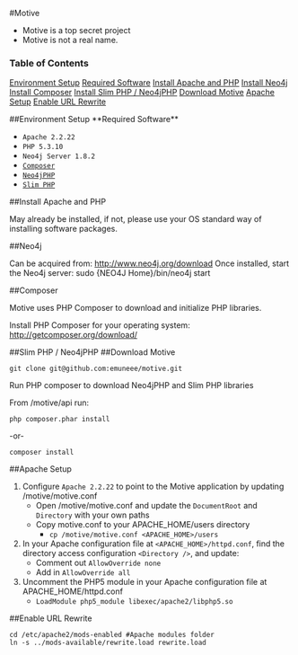 #Motive

* Motive is a top secret project
* Motive is not a real name.

### Table of Contents  
[Environment Setup](#envsetup)
[Required Software](#required-software)
[Install Apache and PHP](#apache-and-php)
[Install Neo4j](#neo4j)
[Install Composer](#composer)
[Install Slim PHP / Neo4jPHP](#slim-and-neo4j)
[Download Motive](#motive)
[Apache Setup](#apache)
[Enable URL Rewrite](#rewrite)


<a name="evnsetup"/>
##Environment Setup

<a name="required-software"/>
**Required Software**

* `Apache 2.2.22`
* `PHP 5.3.10`
* `Neo4j Server 1.8.2`
* [`Composer`](http://getcomposer.org/download/)
* [`Neo4jPHP`](https://github.com/jadell/Neo4jPHP)
* [`Slim PHP`](http://www.slimframework.com/)

<a name="apache-and-php"/>
##Install Apache and PHP

May already be installed, if not, please use your OS standard way of installing software packages.

<a name="neo4j"/>
##Neo4j

Can be acquired from: http://www.neo4j.org/download
Once installed, start the Neo4j server: sudo {NEO4J Home}/bin/neo4j start

<a name="composer"/>
##Composer

Motive uses PHP Composer to download and initialize PHP libraries.

Install PHP Composer for your operating system: http://getcomposer.org/download/

<a name="slim-and-neo4j"/>
##Slim PHP / Neo4jPHP

<a name="motive"/>
##Download Motive

`git clone git@github.com:emuneee/motive.git`

Run PHP composer to download Neo4jPHP and Slim PHP libraries

From /motive/api run:

`php composer.phar install`

-or-

`composer install`

<a name="apache"/>
##Apache Setup

1. Configure `Apache 2.2.22` to point to the Motive application by updating /motive/motive.conf
	* Open /motive/motive.conf and update the `DocumentRoot` and `Directory` with your own paths
	* Copy motive.conf to your APACHE_HOME/users directory
		* `cp /motive/motive.conf <APACHE_HOME>/users`
2. In your Apache configuration file at `<APACHE_HOME>/httpd.conf`, find the directory access configuration `<Directory />`, and update:
	* Comment out `AllowOverride none`
	* Add in `AllowOverride all`
3. Uncomment the PHP5 module in your Apache configuration file at APACHE_HOME/httpd.conf
	* `LoadModule php5_module libexec/apache2/libphp5.so`

<a name="rewrite"/>
##Enable URL Rewrite

```
cd /etc/apache2/mods-enabled #Apache modules folder
ln -s ../mods-available/rewrite.load rewrite.load
```
